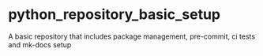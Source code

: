 # python_repository_basic_setup
A basic repository that includes package management, pre-commit, ci tests and mk-docs setup
